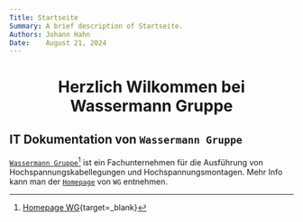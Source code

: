 ```yaml
---
Title: Startseite
Summary: A brief description of Startseite.
Authors: Johann Hahn
Date:    August 21, 2024
---
```


<h1 align="center">Herzlich Wilkommen bei Wassermann Gruppe</h1>

## IT Dokumentation von `Wassermann Gruppe`

[`Wassermann Gruppe`][Wassermann Gruppe][^1] ist ein Fachunternehmen für die Ausführung von Hochspannungskabellegungen und Hochspannungsmontagen.
Mehr Info kann man der [`Homepage`][Homepage] von `WG` entnehmen.

[Wassermann Gruppe]: https://wassermanngruppe.de/
[Homepage]: https://wassermanngruppe.de/

[^1]: [Homepage WG](https://wassermanngruppe.de/){target=\_blank}


